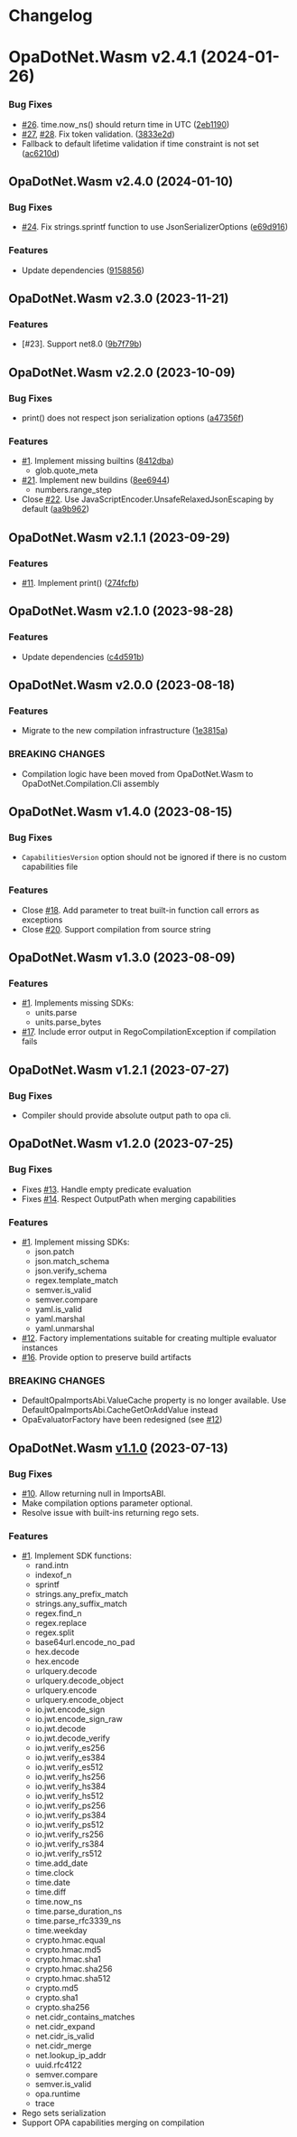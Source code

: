 # Changelog

# OpaDotNet.Wasm v2.4.1 (2024-01-26)

### Bug Fixes

* [#26](https://github.com/me-viper/OpaDotNet/issues/26). time.now_ns() should return time in UTC ([2eb1190](https://github.com/me-viper/OpaDotNet/commit/2eb1190d3d5fede52e795e1dbcae44ca89cce831))
* [#27](https://github.com/me-viper/OpaDotNet/issues/27), [#28](https://github.com/me-viper/OpaDotNet/issues/28). Fix token validation. ([3833e2d](https://github.com/me-viper/OpaDotNet/commit/3833e2dd1096069c09d1a0d683ac725ac3150a5b))
* Fallback to default lifetime validation if time constraint is not set ([ac6210d](https://github.com/me-viper/OpaDotNet/commit/ac6210d6785f7963e13ad7ddb8ea4188d2d6968e))

## OpaDotNet.Wasm v2.4.0 (2024-01-10)

### Bug Fixes

* [#24](https://github.com/me-viper/OpaDotNet/issues/24). Fix strings.sprintf function to use JsonSerializerOptions ([e69d916](https://github.com/me-viper/OpaDotNet/commit/e69d916f25d6070a83732e46924eb77f432ea1f5))

### Features

* Update dependencies ([9158856](https://github.com/me-viper/OpaDotNet/commit/9158856d2de0415d68ecb37953307fa1d87d94c2))

## OpaDotNet.Wasm v2.3.0 (2023-11-21)

### Features

* [#23]. Support net8.0 ([9b7f79b](https://github.com/me-viper/OpaDotNet/commit/9b7f79bcfc51113691f9f753ad477cd58c692a89))

## OpaDotNet.Wasm v2.2.0 (2023-10-09)

### Bug Fixes

* print() does not respect json serialization options ([a47356f](https://github.com/me-viper/OpaDotNet/commit/a47356f76df68a6f36cdd8a54ff3b74def809bf8))

### Features

* [#1](https://github.com/me-viper/OpaDotNet/issues/1). Implement missing builtins ([8412dba](https://github.com/me-viper/OpaDotNet/commit/8412dba2f572a469e55b208519b7eecfa658b6ad))
  * glob.quote_meta
* [#21](https://github.com/me-viper/OpaDotNet/issues/21). Implement new buildins ([8ee6944](https://github.com/me-viper/OpaDotNet/commit/8ee6944dca0bb139f2db1a60fc2a7f95e2a7b286))
  * numbers.range_step
* Close [#22](https://github.com/me-viper/OpaDotNet/issues/22). Use JavaScriptEncoder.UnsafeRelaxedJsonEscaping by default ([aa9b962](https://github.com/me-viper/OpaDotNet/commit/aa9b962e04d67555763962fa85b4609f8852fe1f))

## OpaDotNet.Wasm v2.1.1 (2023-09-29)

### Features

* [#11](https://github.com/me-viper/OpaDotNet/issues/11). Implement print() ([274fcfb](https://github.com/me-viper/OpaDotNet/commit/274fcfb0ed3c0c481ab37e547045b5b44e927bf1))

## OpaDotNet.Wasm v2.1.0 (2023-98-28)

### Features

* Update dependencies ([c4d591b](https://github.com/me-viper/OpaDotNet/commit/c4d591bab62f83c3efa8be1833e6d9afbda2e130))

## OpaDotNet.Wasm v2.0.0 (2023-08-18)

### Features

* Migrate to the new compilation infrastructure ([1e3815a](https://github.com/me-viper/OpaDotNet/commit/1e3815aa10d592a0d17c7cb74fd0375993e20973))

### BREAKING CHANGES

* Compilation logic have been moved from OpaDotNet.Wasm to OpaDotNet.Compilation.Cli assembly

## OpaDotNet.Wasm v1.4.0 (2023-08-15)

### Bug Fixes

* `CapabilitiesVersion` option should not be ignored if there is no custom capabilities file

### Features

* Close [#18](https://github.com/me-viper/OpaDotNet/issues/18). Add parameter to treat built-in function call errors as exceptions
* Close [#20](https://github.com/me-viper/OpaDotNet/issues/20). Support compilation from source string

## OpaDotNet.Wasm v1.3.0 (2023-08-09)

### Features

* [#1](https://github.com/me-viper/OpaDotNet/issues/1). Implements missing SDKs:
  * units.parse
  * units.parse_bytes
* [#17](https://github.com/me-viper/OpaDotNet/issues/17). Include error output in RegoCompilationException if compilation fails

## OpaDotNet.Wasm v1.2.1 (2023-07-27)

### Bug Fixes

* Compiler should provide absolute output path to opa cli.

## OpaDotNet.Wasm v1.2.0 (2023-07-25)

### Bug Fixes

* Fixes [#13](https://github.com/me-viper/OpaDotNet/issues/13). Handle empty predicate evaluation
* Fixes [#14](https://github.com/me-viper/OpaDotNet/issues/14). Respect OutputPath when merging capabilities

### Features

* [#1](https://github.com/me-viper/OpaDotNet/issues/1). Implement missing SDKs:
  * json.patch
  * json.match_schema
  * json.verify_schema
  * regex.template_match
  * semver.is_valid
  * semver.compare
  * yaml.is_valid
  * yaml.marshal
  * yaml.unmarshal
* [#12](https://github.com/me-viper/OpaDotNet/issues/12). Factory implementations suitable for creating multiple evaluator instances
* [#16](https://github.com/me-viper/OpaDotNet/issues/16). Provide option to preserve build artifacts

### BREAKING CHANGES

* DefaultOpaImportsAbi.ValueCache property is no longer available. Use DefaultOpaImportsAbi.CacheGetOrAddValue instead
* OpaEvaluatorFactory have been redesigned (see [#12](https://github.com/me-viper/OpaDotNet/issues/12))

## OpaDotNet.Wasm [v1.1.0](https://github.com/me-viper/OpaDotNet/compare/v1.0.0...v1.1.0) (2023-07-13)

### Bug Fixes

* [#10](https://github.com/me-viper/OpaDotNet/issues/10). Allow returning null in ImportsABI.
* Make compilation options parameter optional.
* Resolve issue with built-ins returning rego sets.

### Features

* [#1](https://github.com/me-viper/OpaDotNet/issues/1). Implement SDK functions:
  * rand.intn
  * indexof_n
  * sprintf
  * strings.any_prefix_match
  * strings.any_suffix_match
  * regex.find_n
  * regex.replace
  * regex.split
  * base64url.encode_no_pad
  * hex.decode
  * hex.encode
  * urlquery.decode
  * urlquery.decode_object
  * urlquery.encode
  * urlquery.encode_object
  * io.jwt.encode_sign
  * io.jwt.encode_sign_raw
  * io.jwt.decode
  * io.jwt.decode_verify
  * io.jwt.verify_es256
  * io.jwt.verify_es384
  * io.jwt.verify_es512
  * io.jwt.verify_hs256
  * io.jwt.verify_hs384
  * io.jwt.verify_hs512
  * io.jwt.verify_ps256
  * io.jwt.verify_ps384
  * io.jwt.verify_ps512
  * io.jwt.verify_rs256
  * io.jwt.verify_rs384
  * io.jwt.verify_rs512
  * time.add_date
  * time.clock
  * time.date
  * time.diff
  * time.now_ns
  * time.parse_duration_ns
  * time.parse_rfc3339_ns
  * time.weekday
  * crypto.hmac.equal
  * crypto.hmac.md5
  * crypto.hmac.sha1
  * crypto.hmac.sha256
  * crypto.hmac.sha512
  * crypto.md5
  * crypto.sha1
  * crypto.sha256
  * net.cidr_contains_matches
  * net.cidr_expand
  * net.cidr_is_valid
  * net.cidr_merge
  * net.lookup_ip_addr
  * uuid.rfc4122
  * semver.compare
  * semver.is_valid
  * opa.runtime
  * trace
* Rego sets serialization
* Support OPA capabilities merging on compilation
